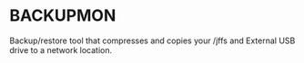 # BACKUPMON
Backup/restore tool that compresses and copies your /jffs and External USB drive to a network location.
